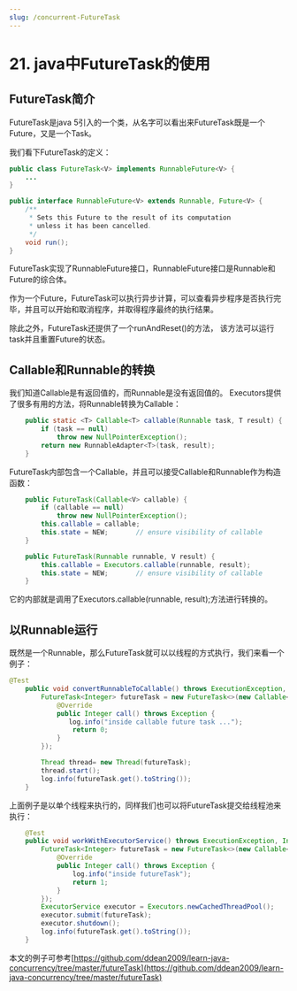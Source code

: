 ```yaml
---
slug: /concurrent-FutureTask
---
```


# 21. java中FutureTask的使用

## FutureTask简介

FutureTask是java 5引入的一个类，从名字可以看出来FutureTask既是一个Future，又是一个Task。

我们看下FutureTask的定义：

~~~java
public class FutureTask<V> implements RunnableFuture<V> {
    ...
}
~~~

~~~java
public interface RunnableFuture<V> extends Runnable, Future<V> {
    /**
     * Sets this Future to the result of its computation
     * unless it has been cancelled.
     */
    void run();
}
~~~

FutureTask实现了RunnableFuture接口，RunnableFuture接口是Runnable和Future的综合体。

作为一个Future，FutureTask可以执行异步计算，可以查看异步程序是否执行完毕，并且可以开始和取消程序，并取得程序最终的执行结果。

除此之外，FutureTask还提供了一个runAndReset()的方法， 该方法可以运行task并且重置Future的状态。

## Callable和Runnable的转换

我们知道Callable是有返回值的，而Runnable是没有返回值的。
Executors提供了很多有用的方法，将Runnable转换为Callable：

~~~java
    public static <T> Callable<T> callable(Runnable task, T result) {
        if (task == null)
            throw new NullPointerException();
        return new RunnableAdapter<T>(task, result);
    }
~~~

FutureTask内部包含一个Callable，并且可以接受Callable和Runnable作为构造函数：

~~~java
    public FutureTask(Callable<V> callable) {
        if (callable == null)
            throw new NullPointerException();
        this.callable = callable;
        this.state = NEW;       // ensure visibility of callable
    }
~~~

~~~java
    public FutureTask(Runnable runnable, V result) {
        this.callable = Executors.callable(runnable, result);
        this.state = NEW;       // ensure visibility of callable
    }
~~~

它的内部就是调用了Executors.callable(runnable, result);方法进行转换的。

## 以Runnable运行

既然是一个Runnable，那么FutureTask就可以以线程的方式执行，我们来看一个例子：


~~~java
@Test
    public void convertRunnableToCallable() throws ExecutionException, InterruptedException {
        FutureTask<Integer> futureTask = new FutureTask<>(new Callable<Integer>() {
            @Override
            public Integer call() throws Exception {
               log.info("inside callable future task ...");
                return 0;
            }
        });

        Thread thread= new Thread(futureTask);
        thread.start();
        log.info(futureTask.get().toString());
    }
~~~

上面例子是以单个线程来执行的，同样我们也可以将FutureTask提交给线程池来执行：

~~~java
    @Test
    public void workWithExecutorService() throws ExecutionException, InterruptedException {
        FutureTask<Integer> futureTask = new FutureTask<>(new Callable<Integer>() {
            @Override
            public Integer call() throws Exception {
                log.info("inside futureTask");
                return 1;
            }
        });
        ExecutorService executor = Executors.newCachedThreadPool();
        executor.submit(futureTask);
        executor.shutdown();
        log.info(futureTask.get().toString());
    }
~~~

本文的例子可参考[https://github.com/ddean2009/learn-java-concurrency/tree/master/futureTask](https://github.com/ddean2009/learn-java-concurrency/tree/master/futureTask)

